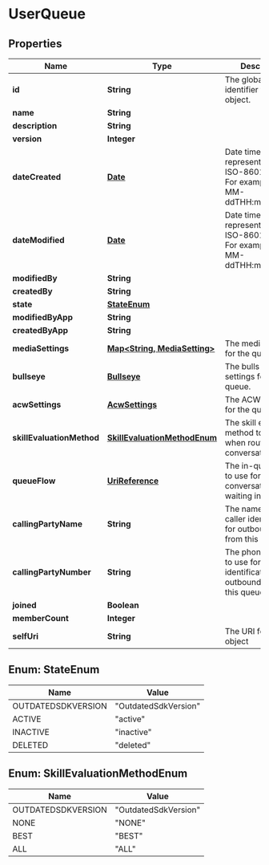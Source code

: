 
# UserQueue

## Properties
Name | Type | Description | Notes
------------ | ------------- | ------------- | -------------
**id** | **String** | The globally unique identifier for the object. |  [optional]
**name** | **String** |  |  [optional]
**description** | **String** |  |  [optional]
**version** | **Integer** |  |  [optional]
**dateCreated** | [**Date**](Date.md) | Date time is represented as an ISO-8601 string. For example: yyyy-MM-ddTHH:mm:ss.SSSZ |  [optional]
**dateModified** | [**Date**](Date.md) | Date time is represented as an ISO-8601 string. For example: yyyy-MM-ddTHH:mm:ss.SSSZ |  [optional]
**modifiedBy** | **String** |  |  [optional]
**createdBy** | **String** |  |  [optional]
**state** | [**StateEnum**](#StateEnum) |  |  [optional]
**modifiedByApp** | **String** |  |  [optional]
**createdByApp** | **String** |  |  [optional]
**mediaSettings** | [**Map&lt;String, MediaSetting&gt;**](MediaSetting.md) | The media settings for the queue. | 
**bullseye** | [**Bullseye**](Bullseye.md) | The bulls-eye settings for the queue. |  [optional]
**acwSettings** | [**AcwSettings**](AcwSettings.md) | The ACW settings for the queue. | 
**skillEvaluationMethod** | [**SkillEvaluationMethodEnum**](#SkillEvaluationMethodEnum) | The skill evaluation method to use when routing conversations. | 
**queueFlow** | [**UriReference**](UriReference.md) | The in-queue flow to use for conversations waiting in queue. |  [optional]
**callingPartyName** | **String** | The name to use for caller identification for outbound calls from this queue. |  [optional]
**callingPartyNumber** | **String** | The phone number to use for caller identification for outbound calls from this queue. |  [optional]
**joined** | **Boolean** |  |  [optional]
**memberCount** | **Integer** |  |  [optional]
**selfUri** | **String** | The URI for this object |  [optional]


<a name="StateEnum"></a>
## Enum: StateEnum
Name | Value
---- | -----
OUTDATEDSDKVERSION | &quot;OutdatedSdkVersion&quot;
ACTIVE | &quot;active&quot;
INACTIVE | &quot;inactive&quot;
DELETED | &quot;deleted&quot;


<a name="SkillEvaluationMethodEnum"></a>
## Enum: SkillEvaluationMethodEnum
Name | Value
---- | -----
OUTDATEDSDKVERSION | &quot;OutdatedSdkVersion&quot;
NONE | &quot;NONE&quot;
BEST | &quot;BEST&quot;
ALL | &quot;ALL&quot;



